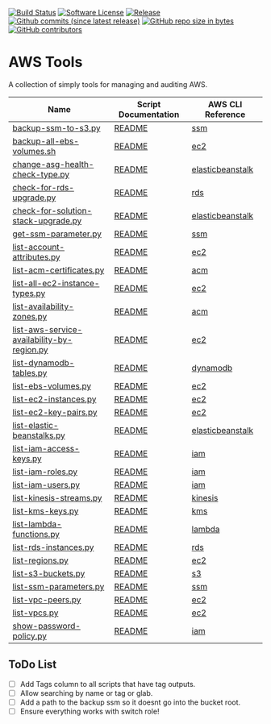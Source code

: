 [![Build Status](https://img.shields.io/travis/AntiPhotonltd/aws-tools/master.svg)](https://travis-ci.org/AntiPhotonltd/aws-tools)
[![Software License](https://img.shields.io/badge/license-MIT-blue.svg)](LICENSE.md)
[![Release](https://img.shields.io/github/release/AntiPhotonltd/aws-tools.svg)](https://github.com/AntiPhotonltd/aws-tools/releases/latest)
[![Github commits (since latest release)](https://img.shields.io/github/commits-since/AntiPhotonltd/aws-tools/latest.svg)](https://github.com/AntiPhotonltd/aws-tools/commits)
[![GitHub repo size in bytes](https://img.shields.io/github/repo-size/AntiPhotonltd/aws-tools.svg)](https://github.com/AntiPhotonltd/aws-tools)
[![GitHub contributors](https://img.shields.io/github/contributors/AntiPhotonltd/aws-tools.svg)](https://github.com/AntiPhotonltd/aws-tools)

AWS Tools
=========

A collection of simply tools for managing and auditing AWS.

| Name | Script Documentation | AWS CLI Reference |
| --- | --- | --- |
| [backup-ssm-to-s3.py](src/ssm/backup-ssm-to-s3/backup-ssm-to-s3.py) | [README](src/ssm/backup-ssm-to-s3/README.md) | [ssm][L_ssm] |
| [backup-all-ebs-volumes.sh](src/ec2/backup-all-ebs-volumes/backup-all-ebs-volumes.sh) | [README](src/ec2/backup-all-ebs-volumes/README.md) | [ec2][L_ec2] |
| [change-asg-health-check-type.py](src/elasticbeanstalk/change-asg-health-check-type/change-asg-health-check-type.py) | [README](src/elasticbeanstalk/change-asg-health-check-type/README.md)| [elasticbeanstalk][L_elasticbeanstalk] |
| [check-for-rds-upgrade.py](src/rds/check-for-rds-upgrade/check-for-rds-upgrade.py) | [README](src/rds/check-for-rds-upgrade/README.md) | [rds][L_rds] |
| [check-for-solution-stack-upgrade.py](src/elasticbeanstalk/check-for-solution-stack-upgrade/check-for-solution-stack-upgrade.py) | [README](src/elasticbeanstalk/check-for-solution-stack-upgrade/README.md)| [elasticbeanstalk][L_elasticbeanstalk] |
| [get-ssm-parameter.py](src/ssm/get-ssm-parameter/get-ssm-parameter.py) | [README](src/ssm/get-ssm-parameter/README.md) | [ssm][L_ssm] |
| [list-account-attributes.py](src/ec2/list-account-attributes/list-account-attributes.py) | [README](src/ec2/list-account-attributes/README.md) | [ec2][L_ec2] |
| [list-acm-certificates.py](src/acm/list-acm-certificates/list-acm-certificates.py) | [README](src/acm/list-acm-certificates/README.md) | [acm][L_acm] |
| [list-all-ec2-instance-types.py](https://github.com/AntiPhotonltd/list-all-ec2-instance-types/blob/master/src/list-all-ec2-instance-types.py) | [README](https://github.com/AntiPhotonltd/list-all-ec2-instance-types/blob/master/README.md) | [ec2][L_ec2] |
| [list-availability-zones.py](src/ec2/list-availability-zones/list-availability-zones.py) | [README](src/ec2/list-availability-zones/list-availability-zones/README.md) | [acm][L_acm] |
| [list-aws-service-availability-by-region.py](https://github.com/AntiPhotonltd/list-aws-service-availability-by-region/blob/master/src/list-aws-service-availability-by-region.py) | [README](https://github.com/AntiPhotonltd/list-aws-service-availability-by-region/blob/master/README.md) | [ec2][L_ec2] |
| [list-dynamodb-tables.py](src/dynamodb/list-dynamodb-tables/list-dynamodb-tables.py) | [README](src/dynamodb/list-dynamodb-tables/README.md) | [dynamodb][L_dynamodb] |
| [list-ebs-volumes.py](src/ec2/list-ebs-volumes/list-ebs-volumes.py) | [README](src/ec2/list-ebs-volumes/README.md) | [ec2][L_ec2] |
| [list-ec2-instances.py](src/ec2/list-ec2-instances/list-ec2-instances.py) | [README](src/ec2/list-ec2-instances/README.md) | [ec2][L_ec2] |
| [list-ec2-key-pairs.py](src/ec2/list-ec2-key-pairs/list-ec2-key-pairs.py) | [README](src/ec2/list-ec2-key-pairs/README.md) | [ec2][L_ec2] |
| [list-elastic-beanstalks.py](src/elasticbeanstalk/list-elastic-beanstalks/list-elastic-beanstalks.py) | [README](src/elasticbeanstalk/list-elastic-beanstalks/README.md) | [elasticbeanstalk][L_elasticbeanstalk] |
| [list-iam-access-keys.py](src/iam/list-iam-access-keys/list-iam-access-keys.py) | [README](src/iam/list-iam-access-keys/README.md) | [iam][L_iam] |
| [list-iam-roles.py](src/iam/list-iam-roles/list-iam-roles.py) | [README](src/iam/list-iam-roles/README.md) | [iam][L_iam] |
| [list-iam-users.py](src/iam/list-iam-users/list-iam-users.py) | [README](src/iam/list-iam-users/README.md) | [iam][L_iam] |
| [list-kinesis-streams.py](src/kinesis/list-kinesis-streams/list-kinesis-streams.py) | [README](src/kinesis/list-kinesis-streams/README.md) | [kinesis][L_kinesis] |
| [list-kms-keys.py](src/kms/list-kms-keys/list-kms-keys.py) | [README](src/kms/list-kms-keys/README.md) | [kms][L_kms] |
| [list-lambda-functions.py](src/lambda/list-lambda-functions/list-lambda-functions.py) | [README](src/lambda/list-lambda-functions/README.md) | [lambda][L_lambda] |
| [list-rds-instances.py](src/rds/list-rds-instances/list-rds-instances.py) | [README](src/rds/list-rds-instances/README.md) | [rds][L_rds] |
| [list-regions.py](src/ec2/list-regions/list-regions.py) | [README](src/ec2/list-regions/README.md) | [ec2][L_ec2] |
| [list-s3-buckets.py](src/s3/list-s3-buckets/list-s3-buckets.py) | [README](src/s3/list-s3-buckets/README.md) | [s3][L_s3] |
| [list-ssm-parameters.py](src/ssm/list-ssm-parameters/list-ssm-parameters.py) | [README](src/ssm/list-ssm-parameters/README.md) | [ssm][L_ssm] |
| [list-vpc-peers.py](src/ec2/list-vpc-peers/list-vpc-peers.py) | [README](src/ec2/list-vpc-peers/README.md) | [ec2][L_ec2] |
| [list-vpcs.py](src/ec2/list-vpcs/list-vpcs.py) | [README](src/ec2/list-vpcs/README.md) | [ec2][L_ec2] |
| [show-password-policy.py](src/iam/show-password-policy/show-password-policy.py) | [README](src/iam/show-password-policy/README.md) | [iam][L_iam] |


## ToDo List

- [ ] Add Tags column to all scripts that have tag outputs.
- [ ] Allow searching by name or tag or glab.
- [ ] Add a path to the backup ssm so it doesnt go into the bucket root.
- [ ] Ensure everything works with switch role!

[L_acm]: https://docs.aws.amazon.com/cli/latest/reference/acm/index.html
[L_dynamodb]: https://docs.aws.amazon.com/cli/latest/reference/dynamodb/index.html
[L_ec2]: https://docs.aws.amazon.com/cli/latest/reference/ec2/index.html
[L_elasticbeanstalk]: https://docs.aws.amazon.com/cli/latest/reference/elasticbeanstalk/index.html
[L_iam]: https://docs.aws.amazon.com/cli/latest/reference/iam/index.html
[L_kinesis]: https://docs.aws.amazon.com/cli/latest/reference/kinesis/index.html
[L_kms]: https://docs.aws.amazon.com/cli/latest/reference/kms/index.html
[L_lambda]: https://docs.aws.amazon.com/cli/latest/reference/lambda/index.html
[L_rds]: https://docs.aws.amazon.com/cli/latest/reference/rds/index.html
[L_s3]: https://docs.aws.amazon.com/cli/latest/reference/s3/index.html
[L_ssm]: https://docs.aws.amazon.com/cli/latest/reference/ssm/index.html
